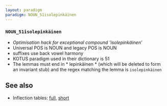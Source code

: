 ```yaml
---
layout: paradigm
paradigm: NOUN_51isolepinkäinen
---
```

### ` NOUN_51isolepinkäinen `

* _Optimisation hack for exceptional compound ’isolepinkäinen’_
* Universal POS is NOUN and legacy POS is NOUN
* suffixes use back vowel harmony
* KOTUS paradigm used in their dictionary is 51
* The lemmas must end in * lepinkäinen * (which will be deleted to form an invariant stub) and the regex matching the lemma is ` isolepinkäinen `

## See also

* Inflection tables: [full](gen/5/isolepinkäinen.html), [short](gen/5/isolepinkäinen_wikt.html)

